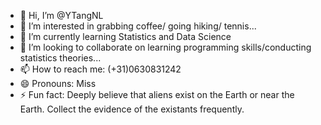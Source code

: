 - 👋 Hi, I’m @YTangNL
- 👀 I’m interested in grabbing coffee/ going hiking/ tennis...
- 🌱 I’m currently learning Statistics and Data Science
- 💞️ I’m looking to collaborate on learning programming skills/conducting statistics theories...
- 📫 How to reach me: (+31)0630831242
- 😄 Pronouns: Miss
- ⚡ Fun fact: Deeply believe that aliens exist on the Earth or near the Earth. Collect the evidence of the existants frequently.

<!---
YTangNL/YTangNL is a ✨ special ✨ repository because its `README.md` (this file) appears on your GitHub profile.
You can click the Preview link to take a look at your changes.
--->
